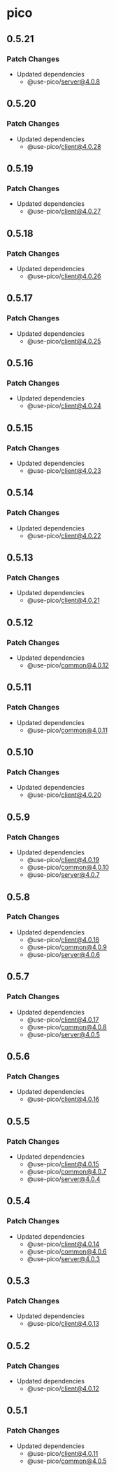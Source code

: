 # pico

## 0.5.21

### Patch Changes

- Updated dependencies
  - @use-pico/server@4.0.8

## 0.5.20

### Patch Changes

- Updated dependencies
  - @use-pico/client@4.0.28

## 0.5.19

### Patch Changes

- Updated dependencies
  - @use-pico/client@4.0.27

## 0.5.18

### Patch Changes

- Updated dependencies
  - @use-pico/client@4.0.26

## 0.5.17

### Patch Changes

- Updated dependencies
  - @use-pico/client@4.0.25

## 0.5.16

### Patch Changes

- Updated dependencies
  - @use-pico/client@4.0.24

## 0.5.15

### Patch Changes

- Updated dependencies
  - @use-pico/client@4.0.23

## 0.5.14

### Patch Changes

- Updated dependencies
  - @use-pico/client@4.0.22

## 0.5.13

### Patch Changes

- Updated dependencies
  - @use-pico/client@4.0.21

## 0.5.12

### Patch Changes

- Updated dependencies
  - @use-pico/common@4.0.12

## 0.5.11

### Patch Changes

- Updated dependencies
  - @use-pico/common@4.0.11

## 0.5.10

### Patch Changes

- Updated dependencies
  - @use-pico/client@4.0.20

## 0.5.9

### Patch Changes

- Updated dependencies
  - @use-pico/client@4.0.19
  - @use-pico/common@4.0.10
  - @use-pico/server@4.0.7

## 0.5.8

### Patch Changes

- Updated dependencies
  - @use-pico/client@4.0.18
  - @use-pico/common@4.0.9
  - @use-pico/server@4.0.6

## 0.5.7

### Patch Changes

- Updated dependencies
  - @use-pico/client@4.0.17
  - @use-pico/common@4.0.8
  - @use-pico/server@4.0.5

## 0.5.6

### Patch Changes

- Updated dependencies
  - @use-pico/client@4.0.16

## 0.5.5

### Patch Changes

- Updated dependencies
  - @use-pico/client@4.0.15
  - @use-pico/common@4.0.7
  - @use-pico/server@4.0.4

## 0.5.4

### Patch Changes

- Updated dependencies
  - @use-pico/client@4.0.14
  - @use-pico/common@4.0.6
  - @use-pico/server@4.0.3

## 0.5.3

### Patch Changes

- Updated dependencies
  - @use-pico/client@4.0.13

## 0.5.2

### Patch Changes

- Updated dependencies
  - @use-pico/client@4.0.12

## 0.5.1

### Patch Changes

- Updated dependencies
  - @use-pico/client@4.0.11
  - @use-pico/common@4.0.5
